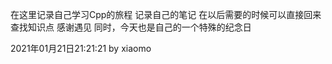 在这里记录自己学习Cpp的旅程
记录自己的笔记
在以后需要的时候可以直接回来查找知识点
感谢遇见
同时，今天也是自己的一个特殊的纪念日



2021年01月21日21:21:21 by xiaomo
